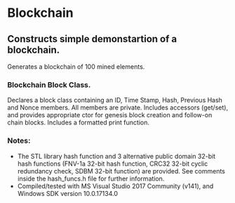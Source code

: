 # Blockchain
## Constructs simple demonstartion of a blockchain.

Generates a blockchain of 100 mined elements.

### Blockchain Block Class.

Declares a block class containing an ID, Time Stamp, Hash, Previous Hash and Nonce members. All members are private. Includes accessors (get/set), and provides appropriate ctor for genesis block creation and follow-on chain blocks. Includes a formatted print function.

### Notes:
* The STL library hash function and 3 alternative public domain 32-bit hash functions (FNV-1a 32-bit hash function, CRC32 32-bit cyclic redundancy check, SDBM 32-bit function) are provided. See comments inside the hash_funcs.h file for further information.
* Compiled/tested with MS Visual Studio 2017 Community (v141), and Windows SDK version 10.0.17134.0

